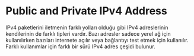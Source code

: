 # Public and Private IPv4 Address

IPv4 paketlerini iletmenin farklı yolları olduğu gibi IPv4 adreslerinin kendilerinin de farklı tipleri vardır. Bazı adresler sadece yerel ağ için kullanılırken bazıları internete açılır veya bağlantıyı test etmek için kullanılır. Farklı kullanımlar için farklı bir sürü IPv4 adres çeşidi bulunur.
